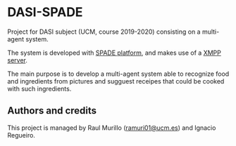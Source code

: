 # DASI-SPADE
Project for DASI subject (UCM, course 2019-2020) consisting on a multi-agent system.

The system is developed with [SPADE platform](https://spade-mas.readthedocs.io/en/latest/readme.html), and makes use of a [XMPP server](https://xmpp.org/).

The main purpose is to develop a multi-agent system able to recognize food and ingredients from pictures and sugguest receipes that could be cooked with such ingredients.

## Authors and credits

This project is managed by Raul Murillo (ramuri01@ucm.es) and Ignacio Regueiro.
